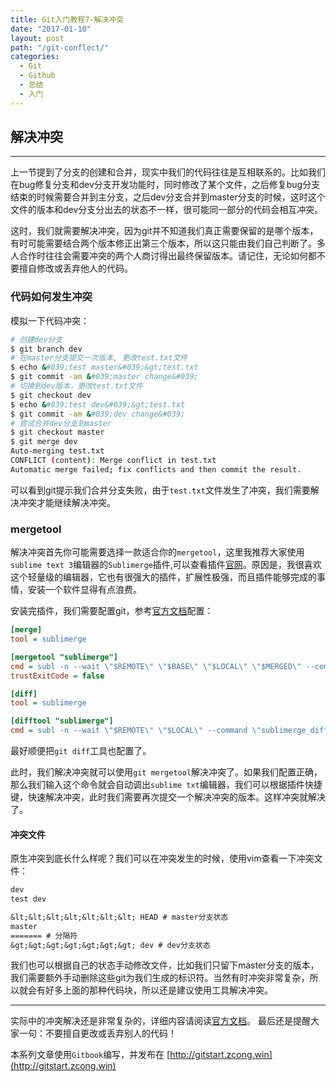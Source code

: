 ```yaml
---
title: Git入门教程7-解决冲突
date: "2017-01-10"
layout: post
path: "/git-conflect/"
categories:
  - Git
  - Github
  - 总结
  - 入门
---
```


## 解决冲突

---

上一节提到了分支的创建和合并，现实中我们的代码往往是互相联系的。比如我们在bug修复分支和dev分支开发功能时，同时修改了某个文件，之后修复bug分支结束的时候需要合并到主分支，之后dev分支合并到master分支的时候，这时这个文件的版本和dev分支分出去的状态不一样，很可能同一部分的代码会相互冲突。

这时，我们就需要解决冲突，因为git并不知道我们真正需要保留的是哪个版本，有时可能需要结合两个版本修正出第三个版本，所以这只能由我们自己判断了。多人合作时往往会需要冲突的两个人商讨得出最终保留版本。请记住，无论如何都不要擅自修改或丢弃他人的代码。

<!--more-->

### 代码如何发生冲突

模拟一下代码冲突：

```sh
# 创建dev分支
$ git branch dev
# 在master分支提交一次版本, 更改test.txt文件
$ echo &#039;test master&#039;&gt;test.txt
$ git commit -am &#039;master change&#039;
# 切换到dev版本，更改test.txt文件
$ git checkout dev
$ echo &#039;test dev&#039;&gt;test.txt
$ git commit -am &#039;dev change&#039;
# 尝试合并dev分支到master
$ git checkout master
$ git merge dev
Auto-merging test.txt
CONFLICT (content): Merge conflict in test.txt
Automatic merge failed; fix conflicts and then commit the result.
```
可以看到git提示我们合并分支失败，由于`test.txt`文件发生了冲突，我们需要解决冲突才能继续解决冲突。

### mergetool

解决冲突首先你可能需要选择一款适合你的`mergetool`，这里我推荐大家使用`sublime text 3`编辑器的`Sublimerge`插件,可以查看插件[官网](http://www.sublimerge.com)。原因是，我很喜欢这个轻量级的编辑器，它也有很强大的插件，扩展性极强，而且插件能够完成的事情，安装一个软件显得有点浪费。

安装完插件，我们需要配置git，参考[官方文档](http://www.sublimerge.com/sm3/docs/vcs-integration.html#git)配置：
```ini
[merge]
tool = sublimerge

[mergetool "sublimerge"]
cmd = subl -n --wait \"$REMOTE\" \"$BASE\" \"$LOCAL\" \"$MERGED\" --command \"sublimerge_diff_views\"
trustExitCode = false

[diff]
tool = sublimerge

[difftool "sublimerge"]
cmd = subl -n --wait \"$REMOTE\" \"$LOCAL\" --command \"sublimerge_diff_views {\\\"left_read_only\\\": true, \\\"right_read_only\\\": true}\"
```
最好顺便把`git diff`工具也配置了。

此时，我们解决冲突就可以使用`git mergetool`解决冲突了。如果我们配置正确，那么我们输入这个命令就会自动调出`sublime txt`编辑器，我们可以根据插件快捷键，快速解决冲突，此时我们需要再次提交一个解决冲突的版本。这样冲突就解决了。

#### 冲突文件

原生冲突到底长什么样呢？我们可以在冲突发生的时候，使用vim查看一下冲突文件：
```txt
dev
test dev

&lt;&lt;&lt;&lt;&lt;&lt;&lt; HEAD # master分支状态
master
======= # 分隔符
&gt;&gt;&gt;&gt;&gt;&gt;&gt; dev # dev分支状态
```
我们也可以根据自己的状态手动修改文件，比如我们只留下master分支的版本，我们需要额外手动删除这些git为我们生成的标识符。当然有时冲突非常复杂，所以就会有好多上面的那种代码块，所以还是建议使用工具解决冲突。

---

实际中的冲突解决还是非常复杂的，详细内容请阅读[官方文档](https://git-scm.com/book/zh/v2/Git-%E5%88%86%E6%94%AF-%E5%88%86%E6%94%AF%E7%9A%84%E6%96%B0%E5%BB%BA%E4%B8%8E%E5%90%88%E5%B9%B6)。
最后还是提醒大家一句：不要擅自更改或丢弃别人的代码！

本系列文章使用`Gitbook`编写，并发布在 [http://gitstart.zcong.win](http://gitstart.zcong.win)
